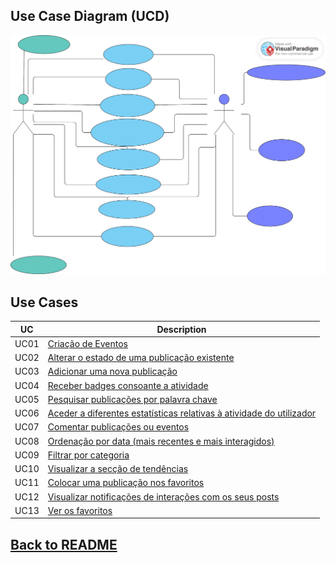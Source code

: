 ## Use Case Diagram (UCD)

![Use Case Diagram](UseCaseDiagramV2.svg)

## Use Cases
| UC   | Description                                                                            |
|------|----------------------------------------------------------------------------------------|
| UC01 | [Criação de Eventos](UC01/README.md)                                                   |
| UC02 | [Alterar o estado de uma publicação existente](UC02/README.md)                         |
| UC03 | [Adicionar uma nova publicação](UC03/README.md)                                        |
| UC04 | [Receber badges consoante a atividade](UC04/README.md)                                 |
| UC05 | [Pesquisar publicações por palavra chave](UC05/README.md)                              |
| UC06 | [Aceder a diferentes estatísticas relativas à atividade do utilizador](UC06/README.md) |
| UC07 | [Comentar publicações ou eventos](UC07/README.md)                                      |
| UC08 | [Ordenação por data (mais recentes e mais interagidos)](UC08/README.md)                |
| UC09 | [Filtrar por categoria](UC09/README.md)                                                |
| UC10 | [Visualizar a secção de tendências](UC10/README.md)                                    |
| UC11 | [Colocar uma publicação nos favoritos](UC11/README.md)                                 |
| UC12 | [Visualizar notificações de interações com os seus posts](UC12/README.md)              |
| UC13 | [Ver os favoritos](UC13/README.md)                                                     |

## [Back to README](../README.md)